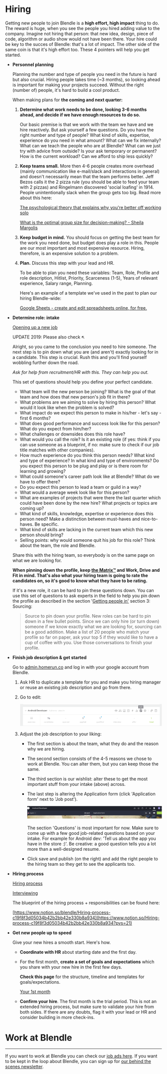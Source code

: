 # Hiring

Getting new people to join Blendle is a **high effort, high impact** thing to do. The reward is huge, when you see the people you hired adding value to the company. Imagine not hiring that person: that new idea, design, piece of code, algorithm or audio show would not have been there. Your hire could be key to the succes of Blendle: that's a lot of impact. The other side of the same coin is that it's high effort too. These 4 pointers will help you get started. 

- **Personnel planning**
    
    Planning the number and type of people you need in the future is hard but also crucial. Hiring people takes time (~3 months), so looking ahead is important for making your projects succeed. Without the right (number of) people, it's hard to build a cool product.
    
    When making plans for **the coming and next quarter:**
    
    1. **Determine what work needs to be done, looking 3-6 months ahead, and decide if we have enough resources to do so.** 
        
        Our basic premise is that we work with the team we have and we hire reactively. But ask yourself a few questions. Do you have the right number and type of people? What kind of skills, expertise, experience do you need in what amount? What can we fix internally? What can we teach the people who are at Blendle? What can we just try with advice from outside? Is your ask temporary or permanent? How is the current workload? Can we afford to ship less quickly? 
        
    2. **Keep teams small.** More then 4-6 people creates more overhead (mainly communication like e-mail/slack and interactions in general) and doesn't necessarily mean that the team performs better. Jeff Bezos calls it the 2 pizza rule (you should be able to feed your team with 2 pizzas) and Ringelmann discovered 'social loafing' in 1914. People unintentionally slack when the group gets too big. Read more about this here:
        
        [The psychological theory that explains why you're better off working solo](https://qz.com/848267/the-ringelmann-effect-productivity-increases-when-youre-working-solo-rather-than-on-a-team/)
        
        [What is the optimal group size for decision-making? - Sheila Margolis](https://sheilamargolis.com/2011/01/24/what-is-the-optimal-group-size-for-decision-making/)
        
    3. **Keep budget in mind.** You should focus on getting the best team for the work you need done, but budget does play a role in this. People are our most important and most expensive resource. Hiring, therefore, is an expensive solution to a problem. 
    4. **Plan.** Discuss this step with your lead and HR.
        
        To be able to plan you need these variables: Team, Role, Profile and role description, Hitlist, Priority, Scarceness (1-5), Years of relevant experience, Salary range, Planning. 
        
         Here's an example of a template we've used in the past to plan our hiring Blendle-wide:
        
        [Google Sheets - create and edit spreadsheets online, for free.](https://docs.google.com/spreadsheets/d/1X9C2vGjxwdD2RSXcObW6A9rgd5XaD-zoFL1OIw5y5kQ/edit#gid=981401373)
        
- **Determine role: intake**
    
    [Opening up a new job](Hiring%207ad38a3493ba4a8fa2c00613acedd03d/Opening%20up%20a%20new%20job%2023bbf737972247c5919c8e7f60480b78.md)
    
    UPDATE 2019: Please also check ↖︎
    
    Alright, so you came to the conclusion you need to hire someone. The next step is to pin down what you are (and aren't) exactly looking for in a candidate. This step is crucial. Rush this and you'll find yourself wobbling further down the road. 
    
    *Ask for help from recruitment/HR with this. They can help you out.*
    
    This set of questions should help you define your perfect candidate.
    
    - What team will the new person be joining? What is the goal of that team and how does that new person's job fit in there?
    - What problems are we aiming to solve by hiring this person? What would it look like when the problem is solved?
    - What impact do we expect this person to make in his/her - let's say - first 6 months?
    - What does good performance and success look like for this person? What do you expect from him/her?
    - What challenges or downsides does this role have?
    - What would you call the role? Is it an existing role (if yes: think if you can use someone as a blueprint, if no: make sure to check if our job title matches with other companies).
    - How much experience do you think this person needs? What kind and type of experience? In what kind and type of environments? Do you expect this person to be plug and play or is there room for learning and growing?
    - What could someone's career path look like at Blendle? What do we have to offer there?
    - Do you expect this person to lead a team or guild in a way?
    - What would a average week look like for this person?
    - What are examples of projects that were there the last quarter which could have been done by the new hire? What projects or topics are coming up?
    - What kind of skills, knowledge, expertise or experience does this person need? Make a distinction between must-haves and nice-to-haves. Be specific.
    - What kind of skills are lacking in the current team which this new person should bring?
    - Selling points: why would someone quit his job for this role? Think about the team, the role and Blendle.
    
    Share this with the hiring team, so everybody is on the same page on what we are looking for.
    
    **When pinning down the profile, keep [the Matrix™](https://docs.google.com/spreadsheets/d/1HO4cEH0dguBywUzjT3FMUSGiJbgGjOQDdaILl0BaJME/edit#gid=1890661785) and Work, Drive and Fit in mind. That's also what your hiring team is going to rate the candidates on, so it's good to know what they have to be rating.** 
    
    If it's a new role, it can be hard to pin these questions down. You can use this set of questions to ask experts in the field to help you pin down the profile as described in the section '[Getting people in'](https://www.notion.so/beae540c6eb54f87b43bb2123d50f23e?pvs=21) section 3: Sourcing:
    
    > Source to pin down your profile. New roles can be hard to pin down in a few bullet points. Since we can only hire (or turn down) someone if we know exactly what we are looking for, sourcing can be a good addition. Make a list of 20 people who match your profile so far on paper, ask your top 5 if they would like to have a cup of coffee with you. Use those conversations to finish your profile.
    > 
- **Finish job description & get started**
    
    Go to [admin.homerun.co](http://admin.homerun.co) and log in with your google account from Blendle.
    
    1. Ask HR to duplicate a template for you and make you hiring manager or reuse an existing job description and go from there. 
    2. Go to edit:
        
        ![Hiring%207ad38a3493ba4a8fa2c00613acedd03d/Schermafbeelding2018-07-10om13.11.25.png](Hiring%207ad38a3493ba4a8fa2c00613acedd03d/Schermafbeelding2018-07-10om13.11.25.png)
        
    3. Adjust the job description to your liking:
        - The first section is about the team, what they do and the reason why we are hiring.
        - The second section consists of the 4-5 reasons we chose to work at Blendle. You can alter them, but you can keep those the same.
        - The third section is our wishlist: alter these to get the most important stuff from your intake (above) across.
        - The last step is altering the Application form (click 'Application form' next to 'Job post').
            
            ![Hiring%207ad38a3493ba4a8fa2c00613acedd03d/Schermafbeelding2018-07-10om13.15.50.png](Hiring%207ad38a3493ba4a8fa2c00613acedd03d/Schermafbeelding2018-07-10om13.15.50.png)
            
            The section 'Questions' is most important for now. Make sure to come up with a few good job-related questions based on your intake. For example for Android dev: 'Tell us about the app you have in the store :)'. Be creative: a good question tells you a lot more than a well-designed resume.
            
        - Click save and publish (on the right) and add the right people to the hiring team so they get to see the applicants too.
- **Hiring process**
    
    [Hiring process](Hiring%207ad38a3493ba4a8fa2c00613acedd03d/Hiring%20process%202846d94e57594bab9f4d93a8279a7c2b.md)
    
    [Interviewing](Hiring%207ad38a3493ba4a8fa2c00613acedd03d/Interviewing%207eceb5f38d1945dab1b610f6aeaba8e4.md)
    
    The blueprint of the hiring process + responsibilities can be found here:
    
    [https://www.notion.so/blendle/Hiring-process-c19f8f3d05034b42b2bb42e330b8a934](https://www.notion.so/Hiring-process-c19f8f3d05034b42b2bb42e330b8a934?pvs=21)
    
- **Get new people up to speed**
    
    Give your new hires a smooth start. Here's how.
    
    - **Coordinate with HR** about starting date and the first day.
    - For the first month, **create a set of goals and expectations** which you share with your new hire in the first few days.
        
        **Check this page** for the structure, timeline and templates for goals/expectations.
        
        [Your 1st month ](Your%201st%20month%20ea38e273a9e2456abf6e1c76291b8263.md)
        
    - **Confirm your hire**. The first month is the trial period. This is not an extended hiring process, but make sure to validate your hire from both sides. If there are any doubts, flag it with your lead or HR and consider building in more check-ins.

# Work at Blendle

---

If you want to work at Blendle you can check our [job ads here](https://blendle.homerun.co/). If you want to be kept in the loop about Blendle, you can sign up for [our behind the scenes newsletter](https://blendle.homerun.co/yes-keep-me-posted/tr/apply?token=8092d4128c306003d97dd3821bad06f2).